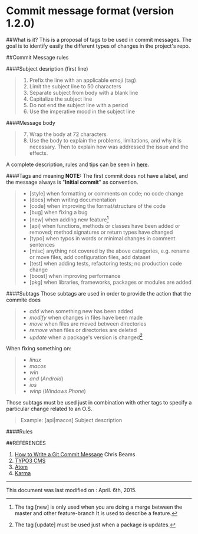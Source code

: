 Commit message format (version 1.2.0)
===================

##What is it?
This is a proposal of tags to be used in commit messages. The goal is to identify easily the different types of changes in the project's repo.

##Commit Message rules

####Subject desription (first line)
>1. Prefix the line with an applicable emoji (tag)
>2. Limit the subject line to 50 characters
>3. Separate subject from body with a blank line
>4. Capitalize the subject line
>5. Do not end the subject line with a period
>6. Use the imperative mood in the subject line

####Message body
>7. Wrap the body at 72 characters
>8. Use the body to explain the problems, limitations, and why it is necessary. Then to explain how was addressed the issue and the effects.

A complete description, rules and tips can be seen in [here][1].

####Tags and meaning
**NOTE:** The first commit does not have a label, and the message always is "**Initial commit**" as convention.

>* [style] when formatting or comments on code; no code change
>* [docs] when writing documentation
>* [code] when improving the format/structure of the code
>* [bug] when fixing a bug
>* [new] when adding new feature[^new]
>* [api] when functions, methods or classes have been added or removed; method signatures or return types have changed
>* [typo] when typos in words or minimal changes in comment sentences
>* [misc] anything not covered by the above categories, e.g. rename or move files, add configuration files, add dataset
>* [test] when adding tests, refactoring tests; no production code change
>* [boost] when improving performance
>* [pkg] when libraries, frameworks, packages  or modules are added

####Subtags
Those subtags are used in order to provide the action that the commite does
>* *add* when something new has been added
>* *modify* when changes in files have been made
>* *move* when files are moved between directories
>* *remove* when files or directories are deleted
>* *update* when a package's version is changed[^upd]

When fixing something on:
>* *linux*
>* *macos*
>* *win*
>* *and* (*Android*)
>* *ios*
>* *winp* (*Windows Phone*)

Those subtags must be used just in combination with other tags to specify a particular change related to an O.S.
>Example:
>  [api|macos] Subject description

####Rules
[^new]: The tag [new] is only used when you are doing a merge between the master and other feature-branch It is used to describe a feature.

[^upd]: The tag [update] must be used just when a package is updates.

##REFERENCES

1. [How to Write a Git Commit Message](http://chris.beams.io/posts/git-commit/#why-not-how) Chris Beams
2. [TYPO3 CMS](http://wiki.typo3.org/CommitMessage_Format_(Git))
3. [Atom](https://atom.io/docs/v0.186.0/contributing)
4. [Karma](http://karma-runner.github.io/0.8/dev/git-commit-msg.html)

[1]: http://chris.beams.io/posts/git-commit/#why-not-how
-------------
This document was last modified on : April. 6th, 2015.

